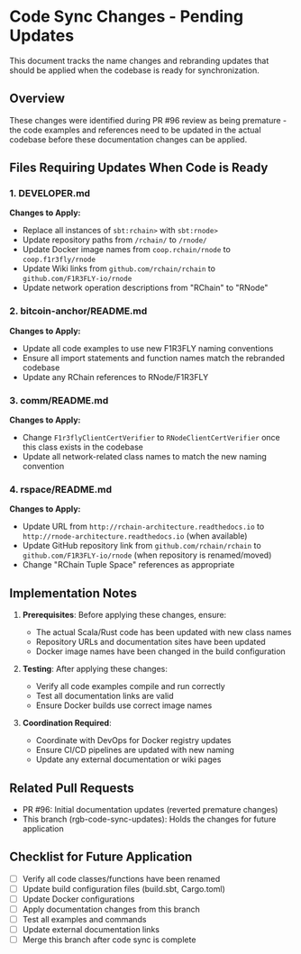 # Code Sync Changes - Pending Updates

This document tracks the name changes and rebranding updates that should be applied when the codebase is ready for synchronization.

## Overview

These changes were identified during PR #96 review as being premature - the code examples and references need to be updated in the actual codebase before these documentation changes can be applied.

## Files Requiring Updates When Code is Ready

### 1. DEVELOPER.md
**Changes to Apply:**
- Replace all instances of `sbt:rchain>` with `sbt:rnode>`
- Update repository paths from `/rchain/` to `/rnode/`
- Update Docker image names from `coop.rchain/rnode` to `coop.f1r3fly/rnode`
- Update Wiki links from `github.com/rchain/rchain` to `github.com/F1R3FLY-io/rnode`
- Update network operation descriptions from "RChain" to "RNode"

### 2. bitcoin-anchor/README.md
**Changes to Apply:**
- Update all code examples to use new F1R3FLY naming conventions
- Ensure all import statements and function names match the rebranded codebase
- Update any RChain references to RNode/F1R3FLY

### 3. comm/README.md
**Changes to Apply:**
- Change `F1r3flyClientCertVerifier` to `RNodeClientCertVerifier` once this class exists in the codebase
- Update all network-related class names to match the new naming convention

### 4. rspace/README.md
**Changes to Apply:**
- Update URL from `http://rchain-architecture.readthedocs.io` to `http://rnode-architecture.readthedocs.io` (when available)
- Update GitHub repository link from `github.com/rchain/rchain` to `github.com/F1R3FLY-io/rnode` (when repository is renamed/moved)
- Change "RChain Tuple Space" references as appropriate

## Implementation Notes

1. **Prerequisites**: Before applying these changes, ensure:
   - The actual Scala/Rust code has been updated with new class names
   - Repository URLs and documentation sites have been updated
   - Docker image names have been changed in the build configuration

2. **Testing**: After applying these changes:
   - Verify all code examples compile and run correctly
   - Test all documentation links are valid
   - Ensure Docker builds use correct image names

3. **Coordination Required**:
   - Coordinate with DevOps for Docker registry updates
   - Ensure CI/CD pipelines are updated with new naming
   - Update any external documentation or wiki pages

## Related Pull Requests

- PR #96: Initial documentation updates (reverted premature changes)
- This branch (rgb-code-sync-updates): Holds the changes for future application

## Checklist for Future Application

- [ ] Verify all code classes/functions have been renamed
- [ ] Update build configuration files (build.sbt, Cargo.toml)
- [ ] Update Docker configurations
- [ ] Apply documentation changes from this branch
- [ ] Test all examples and commands
- [ ] Update external documentation links
- [ ] Merge this branch after code sync is complete